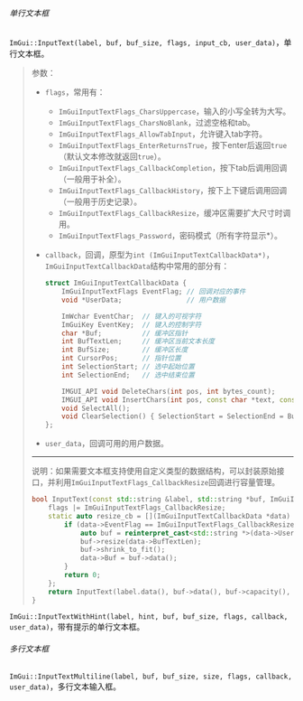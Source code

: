 ###### 单行文本框

`ImGui::InputText(label, buf, buf_size, flags, input_cb, user_data)`，单行文本框。

>   参数：
>
>   *   `flags`，常用有：
>
>       *   `ImGuiInputTextFlags_CharsUppercase`，输入的小写全转为大写。
>       *   `ImGuiInputTextFlags_CharsNoBlank`，过滤空格和tab。
>       *   `ImGuiInputTextFlags_AllowTabInput`，允许键入tab字符。
>       *   `ImGuiInputTextFlags_EnterReturnsTrue`，按下enter后返回`true`（默认文本修改就返回`true`）。
>       *   `ImGuiInputTextFlags_CallbackCompletion`，按下tab后调用回调（一般用于补全）。
>       *   `ImGuiInputTextFlags_CallbackHistory`，按下上下键后调用回调（一般用于历史记录）。
>       *   `ImGuiInputTextFlags_CallbackResize`，缓冲区需要扩大尺寸时调用。
>       *   `ImGuiInputTextFlags_Password`，密码模式（所有字符显示*）。
>
>   *   `callback`，回调，原型为`int (ImGuiInputTextCallbackData*)`，`ImGuiInputTextCallbackData`结构中常用的部分有：
>
>       ```cpp
>       struct ImGuiInputTextCallbackData {
>           ImGuiInputTextFlags EventFlag; // 回调对应的事件
>           void *UserData;                // 用户数据
>       
>           ImWchar EventChar;  // 键入的可视字符
>           ImGuiKey EventKey;  // 键入的控制字符
>           char *Buf;          // 缓冲区指针
>           int BufTextLen;     // 缓冲区当前文本长度
>           int BufSize;        // 缓冲区长度
>           int CursorPos;      // 指针位置
>           int SelectionStart; // 选中起始位置
>           int SelectionEnd;   // 选中结束位置
>       
>           IMGUI_API void DeleteChars(int pos, int bytes_count);                               // 删除字符
>           IMGUI_API void InsertChars(int pos, const char *text, const char *text_end = NULL); // 插入字符
>           void SelectAll();                                                                   // 选中所有
>           void ClearSelection() { SelectionStart = SelectionEnd = BufTextLen; }               // 清空选中
>       };
>       ```
>
>   *   `user_data`，回调可用的用户数据。
>
>   ---
>
>   说明：如果需要文本框支持使用自定义类型的数据结构，可以封装原始接口，并利用`ImGuiInputTextFlags_CallbackResize`回调进行容量管理。
>
>   ```cpp
>   bool InputText(const std::string &label, std::string *buf, ImGuiInputTextFlags flags = 0) {
>       flags |= ImGuiInputTextFlags_CallbackResize;
>       static auto resize_cb = [](ImGuiInputTextCallbackData *data) -> int {
>           if (data->EventFlag == ImGuiInputTextFlags_CallbackResize) {
>               auto buf = reinterpret_cast<std::string *>(data->UserData);
>               buf->resize(data->BufTextLen);
>               buf->shrink_to_fit();
>               data->Buf = buf->data();
>           }
>           return 0;
>       };
>       return InputText(label.data(), buf->data(), buf->capacity(), flags, resize_cb, buf);
>   }
>   ```

`ImGui::InputTextWithHint(label, hint, buf, buf_size, flags, callback, user_data)`，带有提示的单行文本框。

###### 多行文本框

`ImGui::InputTextMultiline(label, buf, buf_size, size, flags, callback, user_data)`，多行文本输入框。

